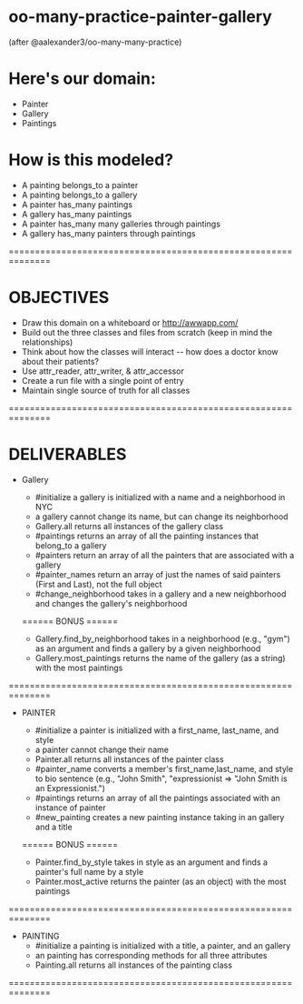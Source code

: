 # oo-many-practice-painter-gallery

(after @aalexander3/oo-many-many-practice)

# Here's our domain:
  * Painter
  * Gallery
  * Paintings

# How is this modeled?
  * A painting belongs_to a painter
  * A painting belongs_to a gallery
  * A painter has_many paintings
  * A gallery has_many paintings
  * A painter has_many many galleries through paintings
  * A gallery has_many painters through paintings

==============================================================

# OBJECTIVES
  * Draw this domain on a whiteboard or http://awwapp.com/
  * Build out the three classes and files from scratch (keep in mind the relationships)
  * Think about how the classes will interact -- how does a doctor know about their patients?
  * Use attr_reader, attr_writer, & attr_accessor
  * Create a run file with a single point of entry
  * Maintain single source of truth for all classes

==============================================================

# DELIVERABLES
  * Gallery
    * #initialize a gallery is initialized with a name and a neighborhood in NYC
    * a gallery cannot change its name, but can change its neighborhood
    * Gallery.all returns all instances of the gallery class
    * #paintings returns an array of all the painting instances that belong_to a gallery
    * #painters return an array of all the painters that are associated with a gallery
    * #painter_names return an array of just the names of said painters (First and Last), not the full object
    * #change_neighborhood takes in a gallery and a new neighborhood and changes the gallery's neighborhood

    ====== BONUS ======
    * Gallery.find_by_neighborhood takes in a neighborhood (e.g., "gym") as an argument and finds a gallery by a given neighborhood
    * Gallery.most_paintings returns the name of the gallery (as a string) with the most paintings

==============================================================
  * PAINTER
    * #initialize a painter is initialized with a first_name, last_name, and style
    * a painter cannot change their name
    * Painter.all returns all instances of the painter class
    * #painter_name converts a member's first_name,last_name, and style to bio sentence (e.g., "John Smith", "expressionist => "John Smith is an Expressionist.")
    * #paintings returns an array of all the paintings associated with an instance of painter
    * #new_painting creates a new painting instance taking in an gallery and a title
    
    ====== BONUS ======
    * Painter.find_by_style takes in style as an argument and finds a painter's full name by a style
    * Painter.most_active returns the painter (as an object) with the most paintings
    
==============================================================
  * PAINTING
    * #initialize a painting is initialized with a title, a painter, and an gallery
    * an painting has corresponding methods for all three attributes
    * Painting.all returns all instances of the painting class

==============================================================
